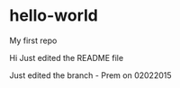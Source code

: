 # hello-world
My first repo

Hi Just edited the README file

Just edited the branch - Prem on 02022015

